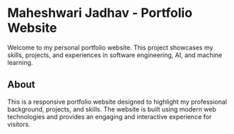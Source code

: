 # Maheshwari Jadhav - Portfolio Website

Welcome to my personal portfolio website. This project showcases my skills, projects, and experiences in software engineering, AI, and machine learning.



## About

This is a responsive portfolio website designed to highlight my professional background, projects, and skills. The website is built using modern web technologies and provides an engaging and interactive experience for visitors.



